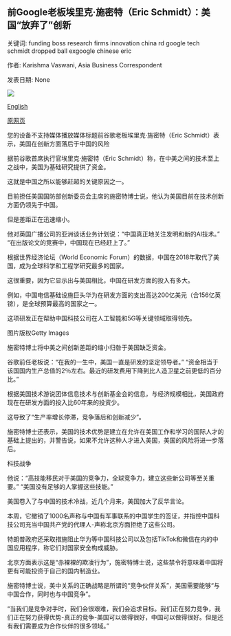 ## 前Google老板埃里克·施密特（Eric Sc​​hmidt）：美国“放弃了”创新

关键词: funding boss research firms innovation china rd google tech schmidt dropped ball exgoogle chinese eric

作者: Karishma Vaswani, Asia Business Correspondent

发表日期: None

![](https://ichef.bbci.co.uk/images/ic/1024x576/p08r2g8q.jpg)

[English](Ex-Google%20boss%20Eric%20Schmidt%3A%20US%20%27dropped%20the%20ball%27%20on%20innovation.md)

[原网页](https://www.bbc.com/news/business-54100001)

您的设备不支持媒体播放媒体标题前谷歌老板埃里克·施密特（Eric Sc​​hmidt）表示，美国在创新方面落后于中国的风险

据前谷歌首席执行官埃里克·施密特（Eric Sc​​hmidt）称，在中美之间的技术至上之战中，美国为基础研究提供了资金。

这就是中国之所以能够赶超的关键原因之一。

目前担任美国国防部创新委员会主席的施密特博士说，他认为美国目前在技术创新方面仍领先于中国。

但是差距正在迅速缩小。

他对英国广播公司的亚洲谈话业务计划说：“中国真正地关注发明和新的AI技术。” “在出版论文的竞赛中，中国现在已经赶上了。”

根据世界经济论坛（World Economic Forum）的数据，中国在2018年取代了美国，成为全球科学和工程学研究最多的国家。

这很重要，因为它显示出与美国相比，中国在研发方面的投入有多大。

例如，中国电信基础设施巨头华为在研发方面的支出高达200亿美元（合156亿英镑），是全球预算最高的国家之一。

这项研发正在帮助中国科技公司在人工智能和5G等关键领域取得领先。

图片版权Getty Images

施密特博士将中美之间创新差距的缩小归咎于美国缺乏资金。

谷歌前任老板说：“在我的一生中，美国一直是研发的坚定领导者。” “资金相当于该国国内生产总值的2％左右。最近的研发费用下降到比人造卫星之前更低的百分比。”

根据美国技术游说团体信息技术与创新基金会的信息，与经济规模相比，美国政府现在在研发方面的投入比60年来的投资少。

这导致了“生产率增长停滞，竞争落后和创新减少”。

施密特博士还表示，美国的技术优势是建立在允许在美国工作和学习的国际人才的基础上提出的，并警告说，如果不允许这种人才进入美国，美国的风险将进一步落后。

科技战争

他说：“高技能移民对于美国的竞争力，全球竞争力，建立这些新公司等至关重要。” “美国没有足够的人掌握这些技能。”

美国卷入了与中国的技术冷战，近几个月来，美国加大了反华言论。

本周，它撤销了1000名声称与中国有军事联系的中国学生的签证，并指控中国科技公司充当中国共产党的代理人-声称北京方面拒绝了这些公司。

特朗普政府还采取措施阻止华为等中国科技公司以及包括TikTok和微信在内的中国应用程序，称它们对国家安全构成威胁。

北京方面表示这是“赤裸裸的欺凌行为”，施密特博士说，这些禁令将意味着中国将更有可能投资于自己的国内制造业。

施密特博士说，美中关系的正确战略是所谓的“竞争伙伴关系”，美国需要能够“与中国合作，同时也与中国竞争”。

“当我们是竞争对手时，我们会很艰难，我们会追求目标。我们正在努力竞争，我们正在努力获得优势-真正的竞争-美国可以做得很好，中国可以做得很好。但是还有我们需要成为合作伙伴的很多领域。”